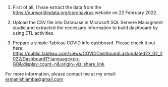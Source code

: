 1. First of all, I hvae extract the data from the https://ourworldindata.org/coronavirus website on 22 February 2022.

2. Upload the CSV file into Database in Microsoft SQL Servere Managment studio and extracted the necessary information to build dashboard by using ETL activities.

3. Prepare a simple Tableau COVID info dashboard. Please check it out here: https://public.tableau.com/views/COVIDDashboardLastupdated22_02_2022/Dashboard1?:language=en-GB&:display_count=n&:origin=viz_share_link 

For more information, please contact me at my email: ermanishlamba@gmail.com

